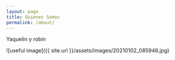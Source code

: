 ```yaml
---
layout: page
title: Quienes Somos
permalink: /about/
---
```


Yaquelin y robin


![useful image]({{ site.url }}/assets/images/20210102_085946.jpg)
